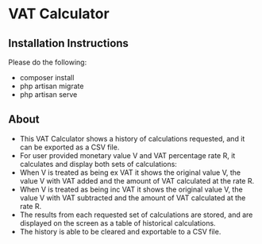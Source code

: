 # VAT Calculator

## Installation Instructions

Please do the following:

- composer install
- php artisan migrate
- php artisan serve

## About

- This VAT Calculator shows a history of calculations requested, and it can be exported as a CSV file.
- For user provided monetary value V and VAT percentage rate R, it calculates and display both sets of calculations:
- When V is treated as being ex VAT it shows the original value V, the value V with VAT added and the amount of VAT calculated at the rate R.
- When V is treated as being inc VAT it shows the original value V, the value V with VAT subtracted and the amount of VAT calculated at the rate R.
- The results from each requested set of calculations are stored, and are displayed on the screen as a table of historical calculations.
- The history is able to be cleared and exportable to a CSV file.
